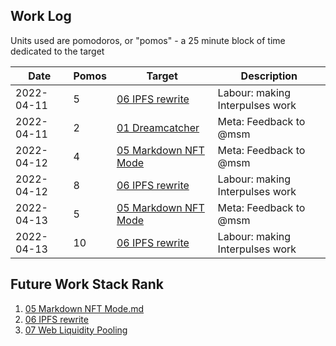 ## Work Log

Units used are pomodoros, or "pomos" - a 25 minute block of time dedicated to the target

| Date       | Pomos | Target                                                            | Description                     |
| ---------- | ----- | ----------------------------------------------------------------- | ------------------------------- |
| 2022-04-11 | 5     | [06 IPFS rewrite](../../Ideas/06%20IPFS%20rewrite.md)             | Labour: making Interpulses work |
| 2022-04-11 | 2     | [01 Dreamcatcher](../../Requests/01%20Dreamcatcher.md)            | Meta: Feedback to @msm          |
| 2022-04-12 | 4     | [05 Markdown NFT Mode](../../Ideas/05%20Markdown%20NFT%20Mode.md) | Meta: Feedback to @msm          |
| 2022-04-12 | 8     | [06 IPFS rewrite](../../Ideas/06%20IPFS%20rewrite.md)             | Labour: making Interpulses work |
| 2022-04-13 | 5     | [05 Markdown NFT Mode](../../Ideas/05%20Markdown%20NFT%20Mode.md) | Meta: Feedback to @msm          |
| 2022-04-13 | 10    | [06 IPFS rewrite](../../Ideas/06%20IPFS%20rewrite.md)             | Labour: making Interpulses work |

## Future Work Stack Rank

1. [05 Markdown NFT Mode.md](../../Ideas/05%20Markdown%20NFT%20Mode.md)
1. [06 IPFS rewrite](../../Ideas/06%20IPFS%20rewrite.md)
1. [07 Web Liquidity Pooling](../../Ideas/07%20Web%20Liquidity%20Pooling.md)
